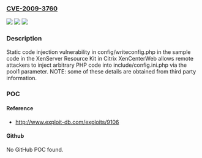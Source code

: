 ### [CVE-2009-3760](https://cve.mitre.org/cgi-bin/cvename.cgi?name=CVE-2009-3760)
![](https://img.shields.io/static/v1?label=Product&message=n%2Fa&color=blue)
![](https://img.shields.io/static/v1?label=Version&message=n%2Fa&color=blue)
![](https://img.shields.io/static/v1?label=Vulnerability&message=n%2Fa&color=brighgreen)

### Description

Static code injection vulnerability in config/writeconfig.php in the sample code in the XenServer Resource Kit in Citrix XenCenterWeb allows remote attackers to inject arbitrary PHP code into include/config.ini.php via the pool1 parameter.  NOTE: some of these details are obtained from third party information.

### POC

#### Reference
- http://www.exploit-db.com/exploits/9106

#### Github
No GitHub POC found.

